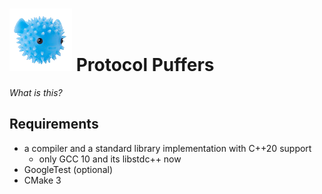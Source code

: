 # ![puffer](asset/puffer.png) Protocol Puffers

*What is this?*

## Requirements

- a compiler and a standard library implementation with C++20 support 
    - only GCC 10 and its libstdc++ now
- GoogleTest (optional)
- CMake 3
